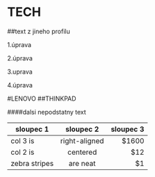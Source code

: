 # TECH


##text z jineho profilu

1.úprava

2.úprava

3.uprava

4.úprava

#LENOVO
##THINKPAD

####dalsi nepodstatny text


| sloupec 1     | sloupec 2     | sloupec 3  |
| ------------- |:-------------:| -----:|
| col 3 is      | right-aligned | $1600 |
| col 2 is      | centered      |   $12 |
| zebra stripes | are neat      |    $1 |
